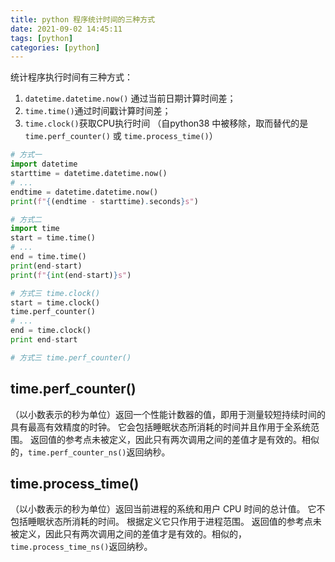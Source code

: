 ```yaml
---
title: python 程序统计时间的三种方式
date: 2021-09-02 14:45:11
tags: [python]
categories: [python]
---
```



统计程序执行时间有三种方式：
1. `datetime.datetime.now()` 通过当前日期计算时间差；
2. `time.time()`通过时间戳计算时间差；
3. `time.clock()`获取CPU执行时间 （自python38 中被移除，取而替代的是 `time.perf_counter()` 或 `time.process_time()`）

<!-- more -->


```python
# 方式一
import datetime
starttime = datetime.datetime.now()
# ...
endtime = datetime.datetime.now()
print(f"{(endtime - starttime).seconds}s")

# 方式二
import time
start = time.time()
# ...
end = time.time()
print(end-start)
print(f"{int(end-start)}s")

# 方式三 time.clock()
start = time.clock()
time.perf_counter()
# ...
end = time.clock()
print end-start

# 方式三 time.perf_counter()


```

## time.perf_counter()
（以小数表示的秒为单位）返回一个性能计数器的值，即用于测量较短持续时间的具有最高有效精度的时钟。 它会包括睡眠状态所消耗的时间并且作用于全系统范围。 返回值的参考点未被定义，因此只有两次调用之间的差值才是有效的。相似的，`time.perf_counter_ns()`返回纳秒。

## time.process_time()
（以小数表示的秒为单位）返回当前进程的系统和用户 CPU 时间的总计值。 它不包括睡眠状态所消耗的时间。 根据定义它只作用于进程范围。 返回值的参考点未被定义，因此只有两次调用之间的差值才是有效的。相似的，`time.process_time_ns()`返回纳秒。

